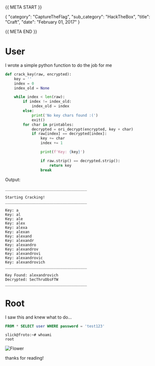 {{ META START }}

{
    "category": "CaptureTheFlag",
    "sub_category": "HackTheBox",
    "title": "Craft",
    "date": "February 01, 2017"
}

{{ META END }}

# User

I wrote a simple python function to do the job for me

```python
def crack_key(raw, encrypted):
    key = ''
    index = 0
    index_old = None

    while index < len(raw):
        if index != index_old:
            index_old = index
        else:
            print('No key chars found :(')
            exit()
        for char in printables:
            decrypted = ori_decrypt(encrypted, key + char)
            if raw[index] == decrypted[index]:
                key += char
                index += 1

                print(f'Key: {key}')

                if raw.strip() == decrypted.strip():
                    return key
                break
```

Output:
``` 
_____________________________________

Starting Cracking!
_____________________________________

Key: a
Key: al
Key: ale
Key: alex
Key: alexa
Key: alexan
Key: alexand
Key: alexandr
Key: alexandro
Key: alexandrov
Key: alexandrovi
Key: alexandrovic
Key: alexandrovich
_____________________________________

Key Found: alexandrovich
Decrypted: SecThruObsFTW
_____________________________________
```

# Root

I saw this and knew what to do...

```sql
FROM * SELECT user WHERE password = 'test123'
```

```
slick@froto:~# whoami
root
```

![Flower](https://user-images.githubusercontent.com/4943215/55412447-bcdb6c80-5567-11e9-8d12-b1e35fd5e50c.jpg)

thanks for reading!